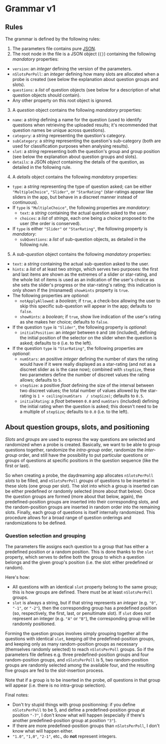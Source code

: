Grammar v1
==========

Rules
-----

The grammar is defined by the following rules:

1. The parameters file contains pure [JSON](http://json.org/).
2. The root node in the file is a JSON object (`{}`) containing the following *mandatory* properties:
  * `version`: an *integer* defining the version of the parameters.
  * `nSlotsPerPoll`: an *integer* defining how many slots are allocated when a probe is created (see below the explanation about question groups and slots).
  * `questions`: a *list* of question objects (see below for a description of what question objects should contain).
  * Any other property on this root object is ignored.
3. A *question* object contains the following *mandatory* properties:
  * `name`: a *string* defining a name for the question (used to identify questions when retrieving the uploaded results; it's recommended that question names be unique across questions).
  * `category`: a *string* representing the question's category.
  * `subCategory`: a *string* representing the question's sub-category (both are used for classification purposes when analysing results).
  * `slot`: a *string* representing both the question's group and group position (see below the explanation about question groups and slots).
  * `details`: a JSON *object* containing the details of the question, as detailed in the following rule.
4. A *details* object contains the following *mandatory* properties:
  * `type`: a *string* representing the type of question asked; can be either `"MultipleChoice"`, `"Slider"`, or `"StarRating"` (star-ratings appear like sliders in the app, but behave in a discreet manner instead of continuous).
  * If `type` is `"MultipleChoice"`, the following properties are *mandatory*:
    * `text`: a *string* containing the actual question asked to the user.
    * `choices`: a *list* of *strings*, each one being a choice proposed to the user (the order is conserved).
  * If `type` is either `"Slider"` or `"StarRating"`, the following property is *mandatory*:
    * `subQuestions`: a *list* of sub-question objects, as detailed in the following rule.
5. A *sub-question* object contains the following *mandatory* properties:
  * `text`: a *string* containing the actual sub-question asked to the user.
  * `hints`: a *list* of at least two *strings*, which serves two purposes: the first and last items are shown as the extremes of a slider or star-rating, and the whole list of items is used as an indication of the user's choice as she sets the slider's progress or the star-rating's rating; this indication is only shown if the (misnamed) `showHints` property is `true`.
  * The following properties are *optional*:
    * `notApplyAllowed`: a *boolean*; if `true`, a check-box allowing the user to skip this specific sub-question will appear in the app; defaults to `false`.
    * `showHints`: a *boolean*; if `true`, show live indication of the user's rating as she makes her choice; defaults to `false`.
  * If the question `type` is `"Slider"`, the following property is *optional*:
    * `initialPosition`: an *integer* between `0` and `100` (included), defining the initial position of the selector on the slider when the question is asked; defaults to `0` (i.e. to the left).
  * If the question `type` is `"StarRating"`, the following properties are *optional*:
    * `numStars`: an positive *integer* defining the number of stars the rating would have if it were really displayed as a star-rating (and not as a discreet slider as is the case now); combined with `stepSize`, these two parameters define the number of discreet values the rating allows; defaults to `5`.
    * `stepSize`: a positive *float* defining the size of the interval between two discreet values; the total number of values allowed by the star-rating is `1 + ceiling(numStars  / stepSize)`; defaults to `0.5`.
    * `initialRating`: a *float* between `0.0` and `numStars` (included) defining the initial rating when the question is asked; this doesn't need to be a multiple of `stepSize`; defaults to `0.0` (i.e. to the left).


About question groups, slots, and positioning
---------------------------------------------

*Slots* and *groups* are used to express the way questions are selected and randomized when a probe is created. Basically, we want to be able to group questions together, randomize the *intra-group* order, randomize the *inter-group* order, and still have the possibility to put particular questions or groups of questions at specific positions in the question sequence (like the first or last).

So when creating a probe, the daydreaming app allocates `nSlotsPerPoll` *slots* to be filled, and `nSlotsPerPoll` *groups* of questions to be inserted in these slots (one group per slot). The slot into which a group is inserted can be either predefined or randomly selected (more about that below). Once the question groups are formed (more about that below, again), the predefined-position groups are inserted into their corresponding slots, and the random-position groups are inserted in random order into the remaining slots. Finally, each group of questions is itself internally randomized. This procedure allows for a broad range of question orderings and randomizations to be defined.

### Question selection and grouping

The parameters file assigns each question to a group that has either a predefined position or a random position. This is done thanks to the `slot` property, which serves to define both the group to which a question belongs and the given group's position (i.e. the slot: either predefined or random).

Here's how:

* All questions with an identical `slot` property belong to the same group; this is how groups are defined. There must be at least `nSlotsPerPoll` groups.
* `slot` is always a string, but if that string represents an *integer* (e.g. `"0"`, `"-1"`, or `"-2"`), then the corresponding group has a predefined position (so, respectively, the first, last, or penultimate slot). If `slot` does *not* represent an integer (e.g. `"A"` or `"B"`), the corresponding group will be randomly positioned.

Forming the question groups involves simply grouping together all the questions with identical `slot`, keeping *all* the predefined-position groups, and keeping only as many random-position groups as necessary (themselves randomly selected) to reach `nSlotsPerPoll` groups. So if the parameters file defines e.g. three predefined-position groups and four random-position groups, and `nSlotsPerPoll` is 5, two random-position groups are randomly selected among the available four, and the resulting five groups are fed to the slot-insertion process.

Note that if a group is to be inserted in the probe, *all* questions in that group will appear (i.e. there is no intra-group selection).

Final notes:
* Don't try stupid things with group positionning: if you define `nSlotsPerPoll` to be 5, and define a predefined-position group at position `"-7"`, I don't know what will happen (especially if there's another predefined-position group at position `"3"`).
* If there are more predefined-position groups than `nSlotsPerPoll`, I don't know what will happen either.
* `"1.0"`, `"1,0"`, `"2-1"`, etc., do **not** represent integers.
